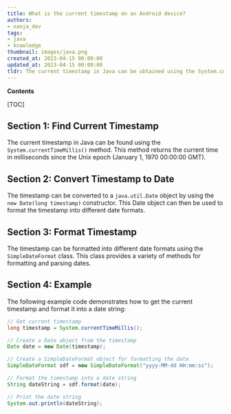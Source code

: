 ```yaml
---
title: What is the current timestamp on an Android device?
authors:
- nanja_dev
tags:
- java
- knowledge
thumbnail: images/java.png
created_at: 2023-04-15 00:00:00
updated_at: 2023-04-15 00:00:00
tldr: The current timestamp in Java can be obtained using the System.currentTimeMillis() method.
---
```


**Contents**

[TOC]

## Section 1: Find Current Timestamp

The current timestamp in Java can be found using the `System.currentTimeMillis()` method. This method returns the current time in milliseconds since the Unix epoch (January 1, 1970 00:00:00 GMT).

## Section 2: Convert Timestamp to Date

The timestamp can be converted to a `java.util.Date` object by using the `new Date(long timestamp)` constructor. This Date object can then be used to format the timestamp into different date formats.

## Section 3: Format Timestamp

The timestamp can be formatted into different date formats using the `SimpleDateFormat` class. This class provides a variety of methods for formatting and parsing dates.

## Section 4: Example

The following example code demonstrates how to get the current timestamp and format it into a date string:

```java
// Get current timestamp
long timestamp = System.currentTimeMillis();

// Create a Date object from the timestamp
Date date = new Date(timestamp);

// Create a SimpleDateFormat object for formatting the date
SimpleDateFormat sdf = new SimpleDateFormat("yyyy-MM-dd HH:mm:ss");

// Format the timestamp into a date string
String dateString = sdf.format(date);

// Print the date string
System.out.println(dateString);
```
